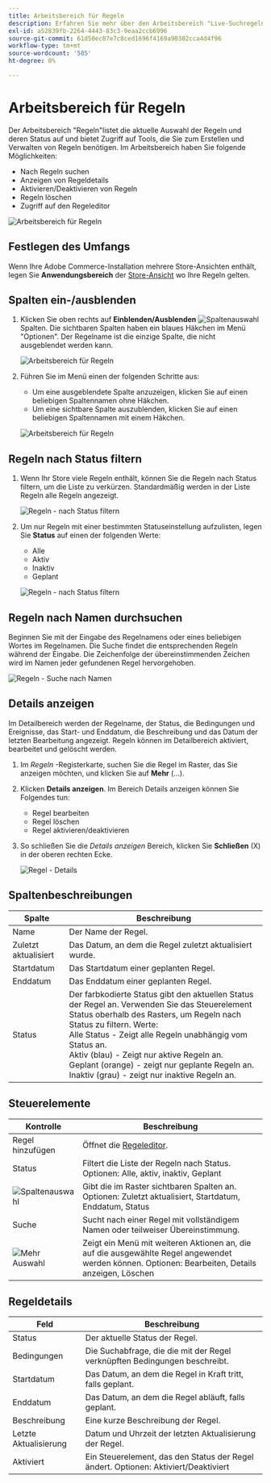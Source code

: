 ```yaml
---
title: Arbeitsbereich für Regeln
description: Erfahren Sie mehr über den Arbeitsbereich "Live-Suchregeln".
exl-id: a52839fb-2264-4443-83c3-9eaa2ccb6996
source-git-commit: 61d50ec07e7c8ced1696f4169a90302cca4d4f96
workflow-type: tm+mt
source-wordcount: '585'
ht-degree: 0%

---
```


# Arbeitsbereich für Regeln

Der Arbeitsbereich &quot;Regeln&quot;listet die aktuelle Auswahl der Regeln und deren Status auf und bietet Zugriff auf Tools, die Sie zum Erstellen und Verwalten von Regeln benötigen. Im Arbeitsbereich haben Sie folgende Möglichkeiten:

* Nach Regeln suchen
* Anzeigen von Regeldetails
* Aktivieren/Deaktivieren von Regeln
* Regeln löschen
* Zugriff auf den Regeleditor

![Arbeitsbereich für Regeln](assets/rules-workspace.png)

## Festlegen des Umfangs

Wenn Ihre Adobe Commerce-Installation mehrere Store-Ansichten enthält, legen Sie **Anwendungsbereich** der [Store-Ansicht](https://docs.magento.com/user-guide/configuration/scope.html) wo Ihre Regeln gelten.

## Spalten ein-/ausblenden

1. Klicken Sie oben rechts auf **Einblenden/Ausblenden** ![Spaltenauswahl](assets/btn-show-hide-columns.png) Spalten.
Die sichtbaren Spalten haben ein blaues Häkchen im Menü &quot;Optionen&quot;. Der Regelname ist die einzige Spalte, die nicht ausgeblendet werden kann.

   ![Arbeitsbereich für Regeln](assets/rules-workspace-show-hide-columns.png)

1. Führen Sie im Menü einen der folgenden Schritte aus:

   * Um eine ausgeblendete Spalte anzuzeigen, klicken Sie auf einen beliebigen Spaltennamen ohne Häkchen.
   * Um eine sichtbare Spalte auszublenden, klicken Sie auf einen beliebigen Spaltennamen mit einem Häkchen.

   ![Arbeitsbereich für Regeln](assets/rules-workspace-all-columns.png)

## Regeln nach Status filtern

1. Wenn Ihr Store viele Regeln enthält, können Sie die Regeln nach Status filtern, um die Liste zu verkürzen. Standardmäßig werden in der Liste Regeln alle Regeln angezeigt.

   ![Regeln - nach Status filtern](assets/rules-workspace-filter-status.png)

1. Um nur Regeln mit einer bestimmten Statuseinstellung aufzulisten, legen Sie **Status** auf einen der folgenden Werte:

   * Alle
   * Aktiv
   * Inaktiv
   * Geplant

   ![Regeln - nach Status filtern](assets/rules-workspace-filter-status-active.png)

## Regeln nach Namen durchsuchen

Beginnen Sie mit der Eingabe des Regelnamens oder eines beliebigen Wortes im Regelnamen.
Die Suche findet die entsprechenden Regeln während der Eingabe. Die Zeichenfolge der übereinstimmenden Zeichen wird im Namen jeder gefundenen Regel hervorgehoben.

![Regeln - Suche nach Namen](assets/rules-workspace-search-name.png)

## Details anzeigen

Im Detailbereich werden der Regelname, der Status, die Bedingungen und Ereignisse, das Start- und Enddatum, die Beschreibung und das Datum der letzten Bearbeitung angezeigt. Regeln können im Detailbereich aktiviert, bearbeitet und gelöscht werden.

1. Im *Regeln* -Registerkarte, suchen Sie die Regel im Raster, das Sie anzeigen möchten, und klicken Sie auf **Mehr** (...).
1. Klicken **Details anzeigen**.
Im Bereich Details anzeigen können Sie Folgendes tun:

   * Regel bearbeiten
   * Regel löschen
   * Regel aktivieren/deaktivieren

1. So schließen Sie die *Details anzeigen* Bereich, klicken Sie **Schließen** (X) in der oberen rechten Ecke.

   ![Regel - Details](assets/rules-workspace-details.png)

## Spaltenbeschreibungen

| Spalte | Beschreibung |
|--- |--- |
| Name | Der Name der Regel. |
| Zuletzt aktualisiert | Das Datum, an dem die Regel zuletzt aktualisiert wurde. |
| Startdatum | Das Startdatum einer geplanten Regel. |
| Enddatum | Das Enddatum einer geplanten Regel. |
| Status | Der farbkodierte Status gibt den aktuellen Status der Regel an. Verwenden Sie das Steuerelement Status oberhalb des Rasters, um Regeln nach Status zu filtern. Werte:<br />Alle Status - Zeigt alle Regeln unabhängig vom Status an.<br />Aktiv (blau) - Zeigt nur aktive Regeln an.<br />Geplant (orange) - zeigt nur geplante Regeln an.<br />Inaktiv (grau) - zeigt nur inaktive Regeln an. |

## Steuerelemente

| Kontrolle | Beschreibung |
|--- |--- |
| Regel hinzufügen | Öffnet die [Regeleditor](rules-add.md). |
| Status | Filtert die Liste der Regeln nach Status. Optionen: Alle, aktiv, inaktiv, Geplant |
| ![Spaltenauswahl](assets/btn-show-hide-columns.png) | Gibt die im Raster sichtbaren Spalten an. Optionen: Zuletzt aktualisiert, Startdatum, Enddatum, Status |
| Suche | Sucht nach einer Regel mit vollständigem Namen oder teilweiser Übereinstimmung. |
| ![Mehr Auswahl](assets/btn-more.png) | Zeigt ein Menü mit weiteren Aktionen an, die auf die ausgewählte Regel angewendet werden können. Optionen: Bearbeiten, Details anzeigen, Löschen |

## Regeldetails

| Feld | Beschreibung |
|--- |--- |
| Status | Der aktuelle Status der Regel. |
| Bedingungen | Die Suchabfrage, die die mit der Regel verknüpften Bedingungen beschreibt. |
| Startdatum | Das Datum, an dem die Regel in Kraft tritt, falls geplant. |
| Enddatum | Das Datum, an dem die Regel abläuft, falls geplant. |
| Beschreibung | Eine kurze Beschreibung der Regel. |
| Letzte Aktualisierung | Datum und Uhrzeit der letzten Aktualisierung der Regel. |
| Aktiviert | Ein Steuerelement, das den Status der Regel ändert. Optionen: Aktiviert/Deaktiviert |
